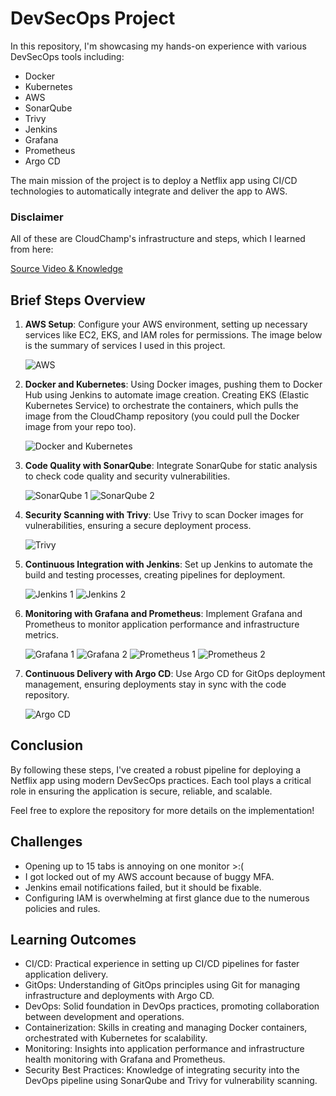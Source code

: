 # DevSecOps Project

In this repository, I'm showcasing my hands-on experience with various DevSecOps tools including:

- Docker
- Kubernetes
- AWS
- SonarQube
- Trivy
- Jenkins
- Grafana
- Prometheus
- Argo CD

The main mission of the project is to deploy a Netflix app using CI/CD technologies to automatically integrate and deliver the app to AWS.

### Disclaimer

All of these are CloudChamp's infrastructure and steps, which I learned from here:

[Source Video & Knowledge](https://youtu.be/g8X5AoqCJHc?si=tUW8rN_HwOQL6Dg6)

## Brief Steps Overview

1. **AWS Setup**: Configure your AWS environment, setting up necessary services like EC2, EKS, and IAM roles for permissions. The image below is the summary of services I used in this project.

   ![AWS](./README_DATA/aws_1.png)

2. **Docker and Kubernetes**: Using Docker images, pushing them to Docker Hub using Jenkins to automate image creation. Creating EKS (Elastic Kubernetes Service) to orchestrate the containers, which pulls the image from the CloudChamp repository (you could pull the Docker image from your repo too).

   ![Docker and Kubernetes](./README_DATA/docker_and_k8s.png)

3. **Code Quality with SonarQube**: Integrate SonarQube for static analysis to check code quality and security vulnerabilities.

   ![SonarQube 1](./README_DATA/sq_1.png)
   ![SonarQube 2](./README_DATA/sq_2.png)

4. **Security Scanning with Trivy**: Use Trivy to scan Docker images for vulnerabilities, ensuring a secure deployment process.

   ![Trivy](./README_DATA/trivy_1.png)

5. **Continuous Integration with Jenkins**: Set up Jenkins to automate the build and testing processes, creating pipelines for deployment.

   ![Jenkins 1](./README_DATA/jenkins_1.png)
   ![Jenkins 2](./README_DATA/jenkins_2.png)

6. **Monitoring with Grafana and Prometheus**: Implement Grafana and Prometheus to monitor application performance and infrastructure metrics.

   ![Grafana 1](./README_DATA/grafana_1.png)
   ![Grafana 2](./README_DATA/grafana_2.png)
   ![Prometheus 1](./README_DATA/prom_1.png)
   ![Prometheus 2](./README_DATA/res.png)

7. **Continuous Delivery with Argo CD**: Use Argo CD for GitOps deployment management, ensuring deployments stay in sync with the code repository.

   ![Argo CD](./README_DATA/argocd.png)

## Conclusion

By following these steps, I've created a robust pipeline for deploying a Netflix app using modern DevSecOps practices. Each tool plays a critical role in ensuring the application is secure, reliable, and scalable.

Feel free to explore the repository for more details on the implementation!

## Challenges

- Opening up to 15 tabs is annoying on one monitor >:(
- I got locked out of my AWS account because of buggy MFA.
- Jenkins email notifications failed, but it should be fixable.
- Configuring IAM is overwhelming at first glance due to the numerous policies and rules.

## Learning Outcomes
- CI/CD: Practical experience in setting up CI/CD pipelines for faster application delivery.
- GitOps: Understanding of GitOps principles using Git for managing infrastructure and deployments with Argo CD.
- DevOps: Solid foundation in DevOps practices, promoting collaboration between development and operations.
- Containerization: Skills in creating and managing Docker containers, orchestrated with Kubernetes for scalability.
- Monitoring: Insights into application performance and infrastructure health monitoring with Grafana and Prometheus.
- Security Best Practices: Knowledge of integrating security into the DevOps pipeline using SonarQube and Trivy for vulnerability scanning.